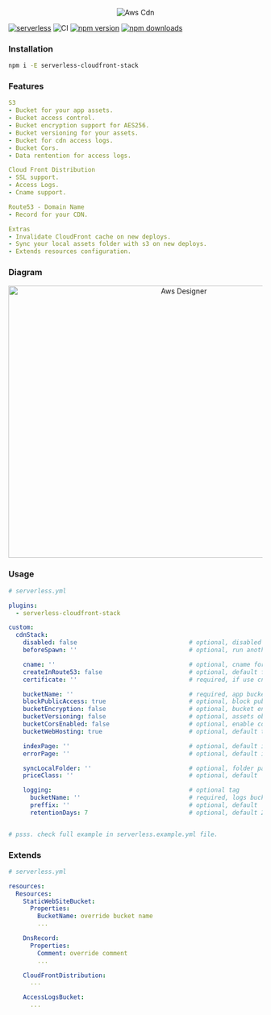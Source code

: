 <p align="center">
  <img alt="Aws Cdn" src="https://user-images.githubusercontent.com/621906/79572060-adf02b00-8092-11ea-9a43-76ba7f66a0a5.jpg">
</p>

[![serverless](http://public.serverless.com/badges/v3.svg)](http://www.serverless.com)
![CI](https://github.com/w4rlock/serverless-cloudfront-stack/workflows/CI/badge.svg)
[![npm version](https://badge.fury.io/js/serverless-cloudfront-stack.svg)](https://badge.fury.io/js/serverless-cloudfront-stack)
[![npm downloads](https://img.shields.io/npm/dt/serverless-cloudfront-stack.svg?style=flat)](https://www.npmjs.com/package/serverless-cloudfront-stack)


### Installation
```bash
npm i -E serverless-cloudfront-stack
```

### Features
```yaml
S3
- Bucket for your app assets.
- Bucket access control.
- Bucket encryption support for AES256.
- Bucket versioning for your assets.
- Bucket for cdn access logs.
- Bucket Cors.
- Data rentention for access logs.

Cloud Front Distribution
- SSL support.
- Access Logs.
- Cname support.

Route53 - Domain Name
- Record for your CDN.

Extras
- Invalidate CloudFront cache on new deploys.
- Sync your local assets folder with s3 on new deploys.
- Extends resources configuration.
```
### Diagram

<p align="center">
  <img alt="Aws Designer" width="680" height="540" src="https://user-images.githubusercontent.com/621906/79576361-881a5480-8099-11ea-83f5-f138a415a237.png">
</p>

### Usage
```yaml
# serverless.yml

plugins:
  - serverless-cloudfront-stack

custom:
  cdnStack:
    disabled: false                               # optional, disabled this plugin
    beforeSpawn: ''                               # optional, run another hook plugin

    cname: ''                                     # optional, cname for cdn.
    createInRoute53: false                        # optional, default false, create cname record
    certificate: ''                               # required, if use cname

    bucketName: ''                                # required, app bucket name
    blockPublicAccess: true                       # optional, block public acccess to s3
    bucketEncryption: false                       # optional, bucket encryption for AES256
    bucketVersioning: false                       # optional, assets object versioning (backup)
    bucketCorsEnabled: false                      # optional, enable cors default false
    bucketWebHosting: true                        # optional, default true

    indexPage: ''                                 # optional, default index.html
    errorPage: ''                                 # optional, default index.html

    syncLocalFolder: ''                           # optional, folder path to sync with s3
    priceClass: ''                                # optional, default 'PriceClass_100'

    logging:                                      # optional tag
      bucketName: ''                              # required, logs bucket name
      preffix: ''                                 # optional, default 'Access/'
      retentionDays: 7                            # optional, default 21 days


# psss. check full example in serverless.example.yml file.
```

### Extends
```yaml
# serverless.yml

resources:
  Resources:
    StaticWebSiteBucket:
      Properties:
        BucketName: override bucket name
        ...

    DnsRecord:
      Properties:
        Comment: override comment
        ...

    CloudFrontDistribution:
      ...

    AccessLogsBucket:
      ...

```
